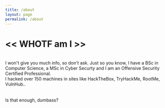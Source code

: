 ```yaml
---
title: /about
layout: page
permalink: /about
---
```


# << WHOTF am I >>
<br>
I won't give you much info, so don't ask.
Just so you know, I have a BSc in Computer Science, a MSc in Cyber Securty and I am an Offensive Security Certified Professional.
<br>
I hacked over 150 machines in sites like HackTheBox, TryHackMe, RootMe, VulnHub..
<br>
<script src="https://www.hackthebox.eu/badge/144238"></script>
<br><br>
Is that enough, dumbass?
